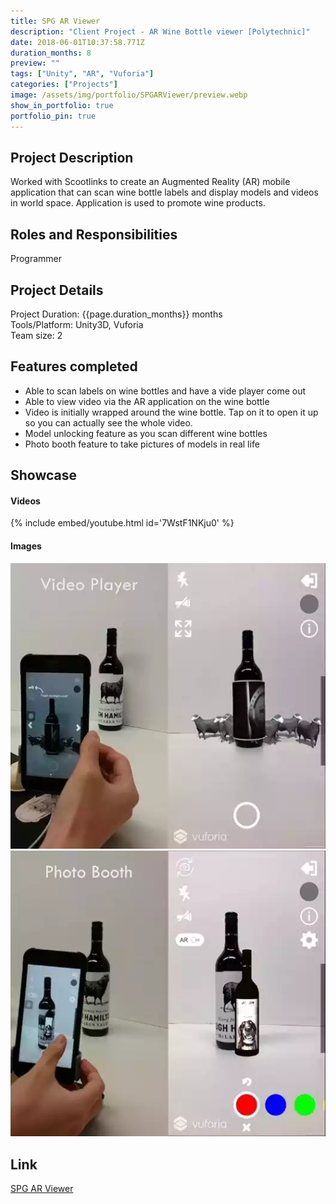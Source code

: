 ```yaml
---
title: SPG AR Viewer 
description: "Client Project - AR Wine Bottle viewer [Polytechnic]"
date: 2018-06-01T10:37:58.771Z
duration_months: 8
preview: ""
tags: ["Unity", "AR", "Vuforia"]
categories: ["Projects"]
image: /assets/img/portfolio/SPGARViewer/preview.webp
show_in_portfolio: true
portfolio_pin: true
---
```


## **Project Description**
Worked with Scootlinks to create an Augmented Reality (AR) mobile application that can scan wine bottle labels and display models and videos in world space. Application is used to promote wine products.

## **Roles and Responsibilities**
Programmer  

## **Project Details**
Project Duration: {{page.duration_months}} months  
Tools/Platform: Unity3D, Vuforia  
Team size: 2  

## Features completed  
- Able to scan labels on wine bottles and have a vide player come out
- Able to view video via the AR application on the wine bottle
- Video is initially wrapped around the wine bottle. Tap on it to open it up so you can actually see the whole video.
- Model unlocking feature as you scan different wine bottles
- Photo booth feature to take pictures of models in real life 

## **Showcase**
#### Videos  
{% include embed/youtube.html id='7WstF1NKju0' %}  

#### Images  
![](/assets/img/portfolio/SPGARViewer/1.webp)  
![](/assets/img/portfolio/SPGARViewer/2.webp)  


## **Link**
[SPG AR Viewer](https://appadvice.com/app/spg-ar/1449350988)  

